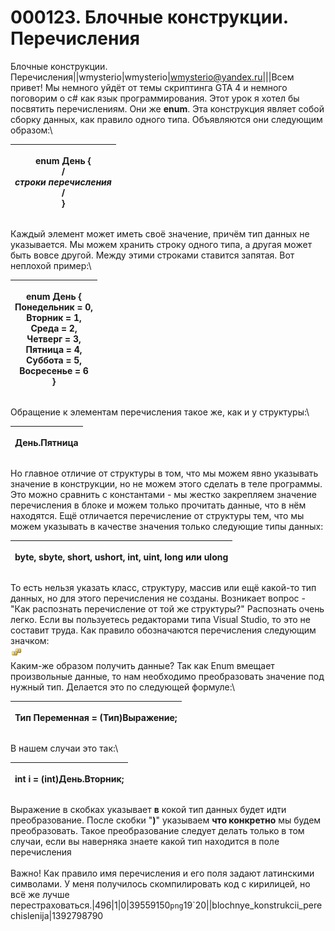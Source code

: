 # 000123. Блочные конструкции. Перечисления

Блочные конструкции. Перечисления||wmysterio|wmysterio|wmysterio@yandex.ru|||Всем привет! Мы немного уйдёт от темы скриптинга GTA 4 и немного поговорим о c# как язык программирования. Этот урок я хотел бы посвятить перечислениям. Они же **enum**. Эта конструкция являет собой сборку данных, как правило одного типа. Объявляются они следующим образом:\


| <p>enum День {<br> /<br>     <em>строки перечисления</em><br>/<br>}<br></p> |
| --------------------------------------------------------------------------- |

Каждый элемент может иметь своё значение, причём тип данных не указывается. Мы можем хранить строку одного типа, а другая может быть вовсе другой. Между этими строками ставится запятая. Вот неплохой пример:\


| <p>enum День {<br>     Понедельник = 0,<br>     Вторник = 1,<br>     Среда = 2,<br>     Четверг = 3,<br>     Пятница = 4,<br>     Суббота = 5,<br>     Восресенье = 6<br>}</p> |
| ------------------------------------------------------------------------------------------------------------------------------------------------------------------------------ |

Обращение к элементам перечисления такое же, как и у структуры:\


| <p><strong>День</strong>.Пятница<br></p> |
| ---------------------------------------- |

Но главное отличие от структуры в том, что мы можем явно указывать значение в конструкции, но не можем этого сделать в теле программы. Это можно сравнить с константами - мы жестко закрепляем значение перечисления в блоке и можем только прочитать данные, что в нём находятся. Ещё отличается перечисление от структуры тем, что мы можем указывать в качестве значения только следующие типы данных:

| <p>byte, sbyte, short, ushort, int, uint, long или ulong<br></p> |
| ---------------------------------------------------------------- |

То есть нельзя указать класс, структуру, массив или ещё какой-то тип данных, но для этого перечисления не созданы. Возникает вопрос - "Как распознать перечисление от той же структуры?" Распознать очень легко. Если вы пользуетесь редакторами типа Visual Studio, то это не составит труда. Как правило обозначаются перечисления следующим значком:\
![](../\_pu/1/39559150.png)\
Каким-же образом получить данные? Так как Enum вмещает произвольные данные, то нам необходимо преобразовать значение под нужный тип. Делается это по следующей формуле:\


| <p>Тип Переменная = (Тип)Выражение;<br></p> |
| ------------------------------------------- |

В нашем случаи это так:\


| <p>int i = (int)<strong>День</strong>.<strong>Вторник</strong>;<br></p> |
| ----------------------------------------------------------------------- |

Выражение в скобках указывает **в** кокой тип данных будет идти преобразование. После скобки "**)**" указываем **что конкретно** мы будем преобразовать. Такое преобразование следует делать только в том случаи, если вы наверняка знаете какой тип находится в поле перечисления\
\
Важно! Как правило имя перечисления и его поля задают латинскими символами. У меня получилось скомпилировать код с кирилицей, но всё же лучше перестраховаться.|496|1|0|39559150`png`19\`20||blochnye\_konstrukcii\_perechislenija|1392798790
